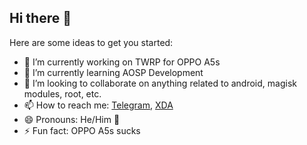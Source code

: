 ## Hi there 👋


Here are some ideas to get you started:

- 🔭 I’m currently working on TWRP for OPPO A5s
- 🌱 I’m currently learning AOSP Development
- 👯 I’m looking to collaborate on anything related to android, magisk modules, root, etc.
- 📫 How to reach me: [Telegram](t.me/zgx_dev), [XDA](https://xdaforums.com/m/zg089.11432109/)
- 😄 Pronouns: He/Him 🧑
- ⚡ Fun fact: OPPO A5s sucks
